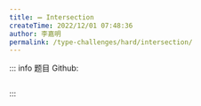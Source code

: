 ```yaml
---
title: ➖ Intersection
createTime: 2022/12/01 07:48:36
author: 李嘉明
permalink: /type-challenges/hard/intersection/
---
```


::: info 题目
Github: []()

```ts

```

:::
